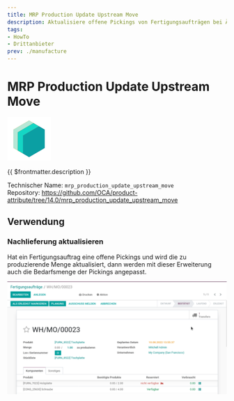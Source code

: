 ```yaml
---
title: MRP Production Update Upstream Move
description: Aktualisiere offene Pickings von Fertigungsaufträgen bei Änderungen.
tags:
- HowTo
- Drittanbieter
prev: ./manufacture
---
```

# MRP Production Update Upstream Move
![icon_oms_box](attachments/icons_odoo_mint_system.png)

{{ $frontmatter.description }}

Technischer Name: `mrp_production_update_upstream_move`\
Repository: <https://github.com/OCA/product-attribute/tree/14.0/mrp_production_update_upstream_move>

## Verwendung

### Nachlieferung aktualisieren

Hat ein Fertigungsauftrag eine offene Pickings und wird die zu produzierende Menge aktualisiert, dann werden mit dieser Erweiterung auch die Bedarfsmenge der Pickings angepasst.

![MRP Production Update Upstream Move](attachments/MRP%20Production%20Update%20Upstream%20Move.gif)